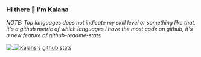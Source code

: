 ### Hi there 👋 I'm Kalana


*NOTE: Top languages does not indicate my skill level or something like that, it's a github metric of which languages i have the most code on github, it's a new feature of github-readme-stats*

<a href="https://github.com/ffalpha">
  <img align="center" src="https://github-readme-stats.anuraghazra1.vercel.app/api/top-langs/?username=ffalpha&&count_private=true&layout=compact&theme=merko&hide=html,hack,c++,css" />
</a>
<a href="https://github.com/ffalpha">
<img align="center" src="https://github-readme-stats.anuraghazra1.vercel.app/api?username=ffalpha&show_icons=true&hide=stars&theme=merko&line_height=27" alt="Kalans's github stats" />
</a>


